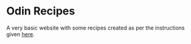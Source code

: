 # Odin Recipes
A very basic website with some recipes created as per the instructions
given [here](https://www.theodinproject.com/lessons/foundations-recipes#assignment).
